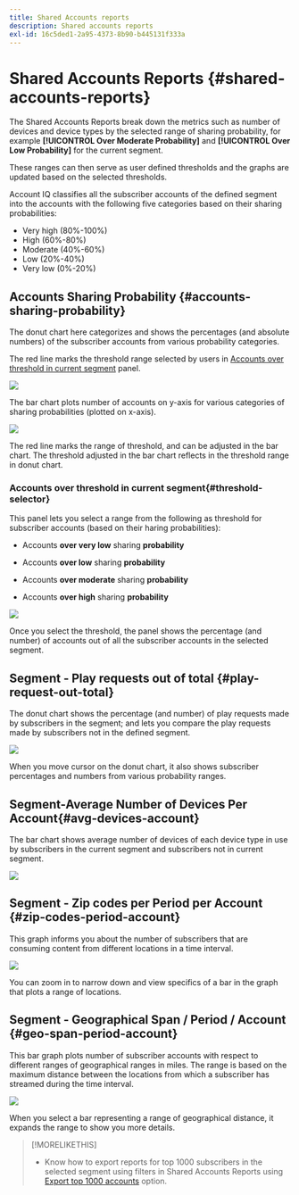 ```yaml
---
title: Shared Accounts reports
description: Shared accounts reports
exl-id: 16c5ded1-2a95-4373-8b90-b445131f333a
---
```

# Shared Accounts Reports {#shared-accounts-reports}

The Shared Accounts Reports break down the metrics such as number of devices and device types by the selected range of sharing probability, for example **[!UICONTROL Over Moderate Probability]** and **[!UICONTROL Over Low Probability]** for the current segment.

These ranges can then serve as user defined thresholds and the graphs are updated based on the selected thresholds.

Account IQ classifies all the subscriber accounts of the defined segment into the accounts with the following five categories based on their sharing probabilities:

* Very high (80%-100%)
* High (60%-80%)
* Moderate (40%-60%)
* Low (20%-40%)
* Very low (0%-20%)

## Accounts Sharing Probability {#accounts-sharing-probability}

The donut chart here categorizes and shows the percentages (and absolute numbers) of the subscriber accounts from various probability categories.

The red line marks the threshold range selected by users in [Accounts over threshold in current segment](#threshold-selector) panel.

![](assets/accounts-sharing-probability-pie.png)

The bar chart plots number of accounts on y-axis for various categories of sharing probabilities (plotted on x-axis).

![](assets/accounts-sharing-probability-bar.png)

The red line marks the range of threshold, and can be adjusted in the bar chart. The threshold adjusted in the bar chart reflects in the threshold range in donut chart.

<!--![](assets/shared-accounts-rep.gif)-->

### Accounts over threshold in current segment{#threshold-selector}

This panel lets you select a range from the following as threshold for subscriber accounts (based on their haring probabilities):

* Accounts **over very low** sharing **probability**

* Accounts **over low** sharing **probability**

* Accounts **over moderate** sharing **probability**

* Accounts **over high** sharing **probability**

![](assets/threshold-selector-shared-accounts.png)

Once you select the threshold, the panel shows the percentage (and number) of accounts out of all the subscriber accounts in the selected segment.

## Segment - Play requests out of total {#play-request-out-total}

The donut chart shows the percentage (and number) of play requests made by subscribers in the segment; and lets you compare the play requests made by subscribers not in the defined segment.

![](assets/play-req-outof-total.png)

When you move cursor on the donut chart, it also shows subscriber percentages and numbers from various probability ranges.

<!--![](assets/play-request-total.gif)-->

## Segment-Average Number of Devices Per Account{#avg-devices-account}

The bar chart shows average number of devices of each device type in use by subscribers in the current segment and subscribers not in current segment.

![](assets/avg-devices-per-acc.png)

## Segment - Zip codes per Period per Account {#zip-codes-period-account}

This graph informs you about the number of subscribers that are consuming content from different locations in a time interval.

![](assets/zip-period-account.png)

You can zoom in to narrow down and view specifics of a bar in the graph that plots a range of locations.

<!--![](assets/zip-code-period.gif)-->

## Segment - Geographical Span / Period / Account {#geo-span-period-account}

This bar graph plots number of subscriber accounts with respect to different ranges of geographical ranges in miles. The range is based on the maximum distance between the locations from which a subscriber has streamed during the time interval.

<!--Total number of users ...

How many accounts are within 99 miles of each other.....and how many are apart. 

Based on points on the map.-->

![](assets/geogr-span-account.png)

When you select a bar representing a range of geographical distance, it expands the range to show you more details.

<!--![](assets/geo-span-period-acc.gif)-->

>[!MORELIKETHIS]
>
>* Know how to export reports for top 1000 subscribers in the selected segment using filters in Shared Accounts Reports using [Export top 1000 accounts](/help/accountiq/export-acc-information.md) option.
